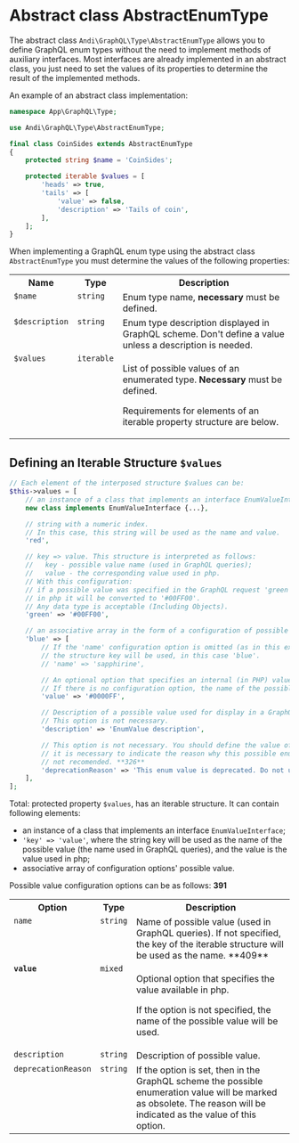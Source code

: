 # Abstract class AbstractEnumType

The abstract class `Andi\GraphQL\Type\AbstractEnumType` allows you to define GraphQL enum types
without the need to implement methods of auxiliary interfaces. Most interfaces are already
implemented in an abstract class, you just need to set the values ​​of its properties to determine
the result of the implemented methods.

An example of an abstract class implementation:

```php
namespace App\GraphQL\Type;

use Andi\GraphQL\Type\AbstractEnumType;

final class CoinSides extends AbstractEnumType
{
    protected string $name = 'CoinSides';

    protected iterable $values = [
        'heads' => true,
        'tails' => [
            'value' => false,
            'description' => 'Tails of coin',
        ],
    ];
}
```

When implementing a GraphQL enum type using the abstract class `AbstractEnumType` you must
determine the values ​​of the following properties: 

<table>
    <tr>
        <th>Name</th>
        <th>Type</th>
        <th>Description</th>
    </tr>
    <tr>
        <td valign="top"><code>$name</code></td>
        <td valign="top"><code>string</code></td>
        <td valign="top">Enum type name, <b>necessary</b> must be defined.</td>
    </tr>
    <tr>
        <td valign="top"><code>$description</code></td>
        <td valign="top"><code>string</code></td>
        <td valign="top">
            Enum type description displayed in GraphQL scheme.
            Don't define a value unless a description is needed.
        </td>
    </tr>
    <tr>
        <td valign="top"><code>$values</code></td>
        <td valign="top"><code>iterable</code></td>
        <td valign="top">
            <p>List of possible values ​​of an enumerated type. <b>Necessary</b> must be defined.</p>
            <p>Requirements for elements of an iterable property structure are below.</p>
        </td>
    </tr>
</table>

## Defining an Iterable Structure `$values`

```php
// Each element of the interposed structure $values can be:
$this->values = [
    // an instance of a class that implements an interface EnumValueInterface
    new class implements EnumValueInterface {...},

    // string with a numeric index.
    // In this case, this string will be used as the name and value.
    'red',

    // key => value. This structure is interpreted as follows:
    //   key - possible value name (used in GraphQL queries);
    //   value - the corresponding value used in php.
    // With this configuration:
    // if a possible value was specified in the GraphQL request 'green',
    // in php it will be converted to '#00FF00'.
    // Any data type is acceptable (Including Objects).
    'green' => '#00FF00',

    // an associative array in the form of a configuration of possible values
    'blue' => [
        // If the 'name' configuration option is omitted (as in this example), as the possible name for the value
        // the structure key will be used, in this case 'blue'.
        // 'name' => 'sapphirine',

        // An optional option that specifies an internal (in PHP) value. Any data type is acceptable.
        // If there is no configuration option, the name of the possible value will be used as the value.
        'value' => '#0000FF',

        // Description of a possible value used for display in a GraphQL scheme.
        // This option is not necessary.
        'description' => 'EnumValue description',

        // This option is not necessary. You should define the value of the option if in the GraphQL scheme
        // it is necessary to indicate the reason why this possible enumeration value is
        // not recomended. **326**
        'deprecationReason' => 'This enum value is deprecated. Do not use it.',
    ],
];
```

Total: protected property `$values`, has an iterable structure. It can contain following elements:
- an instance of a class that implements an interface `EnumValueInterface`;
- `'key' => 'value'`, where the string key will be used as the name of the possible value
  (the name used in GraphQL queries), and the value is the value used in php;
- associative array of configuration options' possible value.

Possible value configuration options can be as follows: **391**

<table>
    <tr>
        <th>Option</th>
        <th>Type</th>
        <th>Description</th>
    </tr>
    <tr>
        <td valign="top"><code>name</code></td>
        <td valign="top"><code>string</code></td>
        <td valign="top">
            Name of possible value (used in GraphQL queries).
            If not specified, the key of the iterable structure will be used as the name. **409**
        </td>
    </tr>
    <tr>
        <td valign="top"><b><code>value</code></b></td>
        <td valign="top"><code>mixed</code></td>
        <td valign="top">
            <p>Optional option that specifies the value available in php.</p>
            <p>If the option is not specified, the name of the possible value will be used.</p>
        </td>
    </tr>
    <tr>
        <td valign="top"><code>description</code></td>
        <td valign="top"><code>string</code></td>
        <td valign="top">Description of possible value.</td>
    </tr>
    <tr>
        <td valign="top"><code>deprecationReason</code></td>
        <td valign="top"><code>string</code></td>
        <td valign="top">
            If the option is set, then in the GraphQL scheme the possible enumeration value will be marked as obsolete.
            The reason will be indicated as the value of this option.
        </td>
    </tr>
</table>
